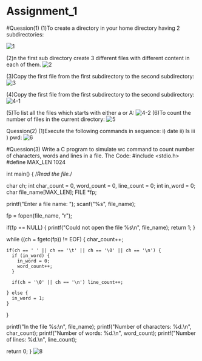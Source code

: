 # Assignment_1
#Quession(1)
(1)To create a directory in your home directory having 2 subdirectories:

![1](https://user-images.githubusercontent.com/82906996/116477411-dc473f80-a87c-11eb-8d23-4030e0c7e783.png)

(2)n the first sub directory create 3 different files with different content in each of 
 them.
 ![2](https://user-images.githubusercontent.com/82906996/116477535-0c8ede00-a87d-11eb-97f9-985bf1c3307d.png)
 
 (3)Copy the first file from the first subdirectory to the second subdirectory:
 ![3](https://user-images.githubusercontent.com/82906996/116477616-27615280-a87d-11eb-8997-34524a751509.png)
 
 (4)Copy the first file from the first subdirectory to the second subdirectory:
 ![4-1](https://user-images.githubusercontent.com/82906996/116477785-6099c280-a87d-11eb-8098-4a8bcfa9b223.png)
 
 (5)To list all the files which starts with either a or A:
 ![4-2](https://user-images.githubusercontent.com/82906996/116477869-7e672780-a87d-11eb-8ce3-a9c8317c999c.png)
(6)To count the number of files in the current directory:
![5](https://user-images.githubusercontent.com/82906996/116478113-df8efb00-a87d-11eb-9494-4ba2b086885d.png)

Quession(2)
(1)Execute the following commands in sequence: i) date ii) ls iii ) pwd:
![6](https://user-images.githubusercontent.com/82906996/116478247-12d18a00-a87e-11eb-8898-599b9b182499.png)

#Quession(3)
Write a C program to simulate wc command to count number of characters, words 
 and lines in a file.
 The Code:
 #include <stdio.h>
#define MAX_LEN 1024

int main() {
  /*Read the file.*/

  char ch;
  int char_count = 0, word_count = 0, line_count = 0;
  int in_word = 0;
  char file_name[MAX_LEN];
  FILE *fp;

  printf("Enter a file name: ");
  scanf("%s", file_name);

  fp = fopen(file_name, "r");

  if(fp == NULL) {
    printf("Could not open the file %s\n", file_name);
    return 1;
  }

  while ((ch = fgetc(fp)) != EOF) {
    char_count++;

    if(ch == ' ' || ch == '\t' || ch == '\0' || ch == '\n') {
      if (in_word) {
        in_word = 0;
        word_count++;
      }

      if(ch = '\0' || ch == '\n') line_count++;

    } else {
      in_word = 1;
    }
  }

  printf("In the file %s:\n", file_name);
  printf("Number of characters: %d.\n", char_count);
  printf("Number of words: %d.\n", word_count);
  printf("Number of lines: %d.\n", line_count);

  return 0;
}
![8](https://user-images.githubusercontent.com/82906996/116478557-87a4c400-a87e-11eb-9027-81107d67ad87.png)

 



